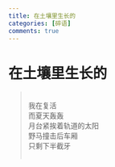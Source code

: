 ```yaml
---
title: 在土壤里生长的
categories: [碎语]
comments: true
---
```

# 在土壤里生长的
> <br>我在复活<br>而夏天轰轰<BR>月台紧挨着轨道的太阳<br>野马撞击后车厢<br>只剩下半截牙<br><br>


